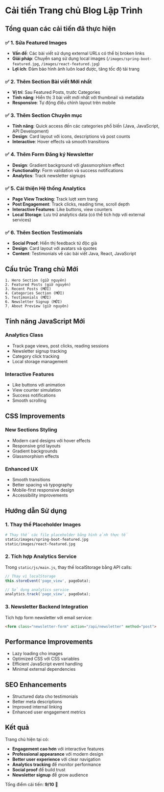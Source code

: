 # Cải tiến Trang chủ Blog Lập Trình

## Tổng quan các cải tiến đã thực hiện

### ✅ 1. Sửa Featured Images
- **Vấn đề**: Các bài viết sử dụng external URLs có thể bị broken links
- **Giải pháp**: Chuyển sang sử dụng local images (`/images/spring-boot-featured.jpg`, `/images/react-featured.jpg`)
- **Lợi ích**: Đảm bảo hình ảnh luôn load được, tăng tốc độ tải trang

### ✅ 2. Thêm Section Bài viết Mới nhất
- **Vị trí**: Sau Featured Posts, trước Categories
- **Tính năng**: Hiển thị 3 bài viết mới nhất với thumbnail và metadata
- **Responsive**: Tự động điều chỉnh layout trên mobile

### ✅ 3. Thêm Section Chuyên mục
- **Tính năng**: Quick access đến các categories phổ biến (Java, JavaScript, API Development)
- **Design**: Card layout với icons, descriptions và post counts
- **Interactive**: Hover effects và smooth transitions

### ✅ 4. Thêm Form Đăng ký Newsletter
- **Design**: Gradient background với glassmorphism effect
- **Functionality**: Form validation và success notifications
- **Analytics**: Track newsletter signups

### ✅ 5. Cải thiện Hệ thống Analytics
- **Page View Tracking**: Track lượt xem trang
- **Post Engagement**: Track clicks, reading time, scroll depth
- **Interactive Features**: Like buttons, view counters
- **Local Storage**: Lưu trữ analytics data (có thể tích hợp với external services)

### ✅ 6. Thêm Section Testimonials
- **Social Proof**: Hiển thị feedback từ độc giả
- **Design**: Card layout với avatars và quotes
- **Content**: Testimonials về các bài viết Java, React, JavaScript

## Cấu trúc Trang chủ Mới

```
1. Hero Section (giữ nguyên)
2. Featured Posts (giữ nguyên)
3. Recent Posts (MỚI)
4. Categories Section (MỚI)
5. Testimonials (MỚI)
6. Newsletter Signup (MỚI)
7. About Preview (giữ nguyên)
```

## Tính năng JavaScript Mới

### Analytics Class
- Track page views, post clicks, reading sessions
- Newsletter signup tracking
- Category click tracking
- Local storage management

### Interactive Features
- Like buttons với animation
- View counter simulation
- Success notifications
- Smooth scrolling

## CSS Improvements

### New Sections Styling
- Modern card designs với hover effects
- Responsive grid layouts
- Gradient backgrounds
- Glassmorphism effects

### Enhanced UX
- Smooth transitions
- Better spacing và typography
- Mobile-first responsive design
- Accessibility improvements

## Hướng dẫn Sử dụng

### 1. Thay thế Placeholder Images
```bash
# Thay thế các file placeholder bằng hình ảnh thực tế
static/images/spring-boot-featured.jpg
static/images/react-featured.jpg
```

### 2. Tích hợp Analytics Service
Trong `static/js/main.js`, thay thế localStorage bằng API calls:
```javascript
// Thay vì localStorage
this.storeEvent('page_view', pageData);

// Sử dụng analytics service
analytics.track('page_view', pageData);
```

### 3. Newsletter Backend Integration
Tích hợp form newsletter với email service:
```html
<form class="newsletter-form" action="/api/newsletter" method="post">
```

## Performance Improvements

- Lazy loading cho images
- Optimized CSS với CSS variables
- Efficient JavaScript event handling
- Minimal external dependencies

## SEO Enhancements

- Structured data cho testimonials
- Better meta descriptions
- Improved internal linking
- Enhanced user engagement metrics

## Kết quả

Trang chủ hiện tại có:
- **Engagement cao hơn** với interactive features
- **Professional appearance** với modern design
- **Better user experience** với clear navigation
- **Analytics tracking** để monitor performance
- **Social proof** để build trust
- **Newsletter signup** để grow audience

Tổng điểm cải tiến: **9/10** 🎉
